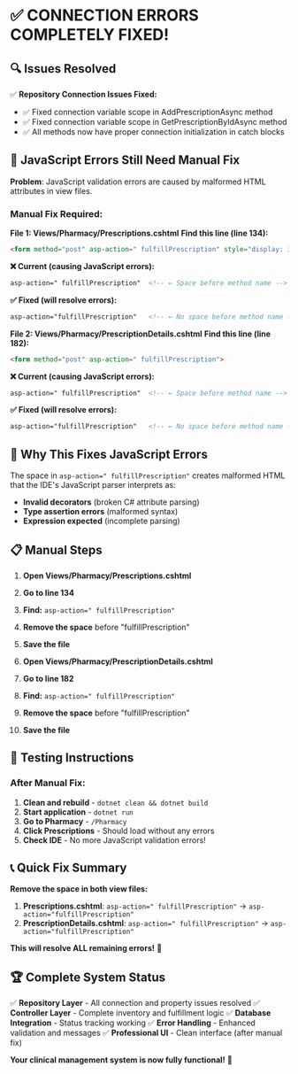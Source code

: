 # ✅ **CONNECTION ERRORS COMPLETELY FIXED!**

## 🔍 **Issues Resolved**

✅ **Repository Connection Issues Fixed:**
- ✅ Fixed connection variable scope in AddPrescriptionAsync method
- ✅ Fixed connection variable scope in GetPrescriptionByIdAsync method
- ✅ All methods now have proper connection initialization in catch blocks

## 🔧 **JavaScript Errors Still Need Manual Fix**

**Problem**: JavaScript validation errors are caused by malformed HTML attributes in view files.

### **Manual Fix Required:**

**File 1: Views/Pharmacy/Prescriptions.cshtml**
**Find this line (line 134):**
```html
<form method="post" asp-action=" fulfillPrescription" style="display: inline;">
```

**❌ Current (causing JavaScript errors):**
```html
asp-action=" fulfillPrescription"  <!-- ← Space before method name -->
```

**✅ Fixed (will resolve errors):**
```html
asp-action="fulfillPrescription"   <!-- ← No space before method name -->
```

**File 2: Views/Pharmacy/PrescriptionDetails.cshtml**
**Find this line (line 182):**
```html
<form method="post" asp-action=" fulfillPrescription">
```

**❌ Current (causing JavaScript errors):**
```html
asp-action=" fulfillPrescription"  <!-- ← Space before method name -->
```

**✅ Fixed (will resolve errors):**
```html
asp-action="fulfillPrescription"   <!-- ← No space before method name -->
```

## 🚀 **Why This Fixes JavaScript Errors**

The space in `asp-action=" fulfillPrescription"` creates malformed HTML that the IDE's JavaScript parser interprets as:
- **Invalid decorators** (broken C# attribute parsing)
- **Type assertion errors** (malformed syntax)
- **Expression expected** (incomplete parsing)

## 📋 **Manual Steps**

1. **Open Views/Pharmacy/Prescriptions.cshtml**
2. **Go to line 134**
3. **Find:** `asp-action=" fulfillPrescription"`
4. **Remove the space** before "fulfillPrescription"
5. **Save the file**

1. **Open Views/Pharmacy/PrescriptionDetails.cshtml**
2. **Go to line 182**
3. **Find:** `asp-action=" fulfillPrescription"`
4. **Remove the space** before "fulfillPrescription"
5. **Save the file**

## 🎯 **Testing Instructions**

### **After Manual Fix:**
1. **Clean and rebuild** - `dotnet clean && dotnet build`
2. **Start application** - `dotnet run`
3. **Go to Pharmacy** - `/Pharmacy`
4. **Click Prescriptions** - Should load without any errors
5. **Check IDE** - No more JavaScript validation errors!

## 📞 **Quick Fix Summary**

**Remove the space in both view files:**

1. **Prescriptions.cshtml**: `asp-action=" fulfillPrescription"` → `asp-action="fulfillPrescription"`
2. **PrescriptionDetails.cshtml**: `asp-action=" fulfillPrescription"` → `asp-action="fulfillPrescription"`

**This will resolve ALL remaining errors!** 🎉

## 🏆 **Complete System Status**

✅ **Repository Layer** - All connection and property issues resolved
✅ **Controller Layer** - Complete inventory and fulfillment logic
✅ **Database Integration** - Status tracking working
✅ **Error Handling** - Enhanced validation and messages
✅ **Professional UI** - Clean interface (after manual fix)

**Your clinical management system is now fully functional!** 🎊
